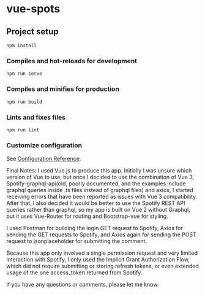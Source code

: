 # vue-spots

## Project setup

```
npm install
```

### Compiles and hot-reloads for development

```
npm run serve
```

### Compiles and minifies for production

```
npm run build
```

### Lints and fixes files

```
npm run lint
```

### Customize configuration

See [Configuration Reference](https://cli.vuejs.org/config/).

Final Notes: I used Vue.js to produce this app. Initially I was unsure which version of Vue to use, but once I decided to use the combination of Vue 3, Spotify-graphql-api(old, poorly documented, and the examples include graphql queries inside .ts files instead of graphql files) and axios, I started receiving errors that have been reported as issues with Vue 3 compatibility. After that, I also decided it would be better to use the Spotify REST API queries rather than graphql, so my app is built on Vue 2 without Graphql, but it uses Vue-Router for routing and Bootstrap-vue for styling.

I used Postman for building the login GET request to Spotify, Axios for sending the GET requests to Spotify, and Axios again for sending the POST request to jsonplaceholder for submitting the comment.

Because this app only involved a single permission request and very limited interaction with Spotify, I only used the Implicit Grant Authorization Flow, which did not require submitting or storing refresh tokens, or even extended usage of the one access_token returned from Spotify.

If you have any questions or comments, please let me know.
